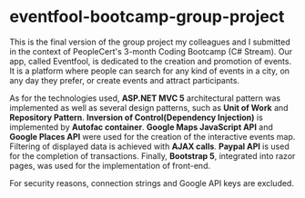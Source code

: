 # eventfool-bootcamp-group-project
This is the final version of the group project my colleagues and I submitted in the context of PeopleCert's 3-month Coding Bootcamp (C# Stream).
Our app, called Eventfool, is dedicated to the creation and promotion of events. 
It is a platform where people can search for any kind of events in a city, on any day they prefer, or create events and attract participants.

As for the technologies used, **ASP.NET MVC 5** architectural pattern was implemented as well as several design patterns, such as **Unit of Work** and **Repository Pattern**. **Inversion of Control(Dependency Injection)** is implemented by **Autofac container**.
**Google Maps JavaScript API** and **Google Places API** were used for the creation of the interactive events map. Filtering of displayed data is achieved with **AJAX calls**.
**Paypal API** is used for the completion of transactions. Finally, **Bootstrap 5**, integrated into razor pages, was used for the implementation of front-end. 

For security reasons, connection strings and Google API keys are excluded.

